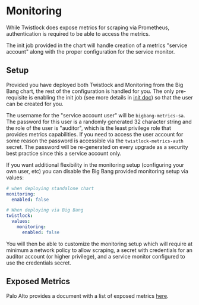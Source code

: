# Monitoring

While Twistlock does expose metrics for scraping via Prometheus, authentication is required to be able to access the metrics.

The init job provided in the chart will handle creation of a metrics "service account" along with the proper configuration for the service monitor.

## Setup

Provided you have deployed both Twistlock and Monitoring from the Big Bang chart, the rest of the configuration is handled for you. The only pre-requisite is enabling the init job (see more details in [init doc](./initialization.md)) so that the user can be created for you.

The username for the "service account user" will be `bigbang-metrics-sa`. The password for this user is a randomly generated 32 character string and the role of the user is "auditor", which is the least privilege role that provides metrics capabilities. If you need to access the user account for some reason the password is accessible via the `twistlock-metrics-auth` secret. The password will be re-generated on every upgrade as a security best practice since this a service account only.

If you want additional flexibility in the monitoring setup (configuring your own user, etc) you can disable the Big Bang provided monitoring setup via values:

```yaml
# when deploying standalone chart
monitoring:
  enabled: false

# When deploying via Big Bang
twistlock:
  values:
    monitoring:
      enabled: false
```

You will then be able to customize the monitoring setup which will require at minimum a network policy to allow scraping, a secret with credentials for an auditor account (or higher privilege), and a service monitor configured to use the credentials secret.

## Exposed Metrics

Palo Alto provides a document with a list of exposed metrics [here](https://docs.paloaltonetworks.com/prisma/prisma-cloud/prisma-cloud-admin-compute/audit/prometheus).
